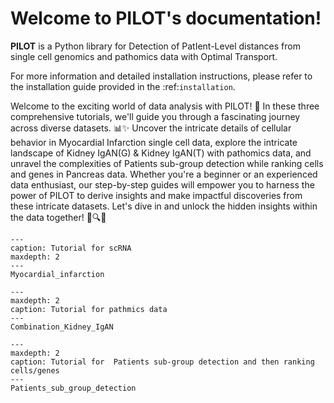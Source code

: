
# Welcome to PILOT's documentation!

**PILOT** is a Python library for Detection of PatIent-Level distances from single cell genomics and pathomics data with Optimal Transport.

For more information and detailed installation instructions, please refer to the installation guide provided in the :ref:`installation`.

Welcome to the exciting world of data analysis with PILOT! 🚀 In these three comprehensive tutorials, we'll guide you through a fascinating journey across diverse datasets. 📊✨ Uncover the intricate details of cellular behavior in Myocardial Infarction single cell data, explore the intricate landscape of Kidney IgAN(G) & Kidney IgAN(T) with pathomics data, and unravel the complexities of Patients sub-group detection while ranking cells and genes in Pancreas data. Whether you're a beginner or an experienced data enthusiast, our step-by-step guides will empower you to harness the power of PILOT to derive insights and make impactful discoveries from these intricate datasets. Let's dive in and unlock the hidden insights within the data together! 🧬🔍💡


```{toctree}
---
caption: Tutorial for scRNA
maxdepth: 2
---
Myocardial_infarction
```

```{toctree}
---
maxdepth: 2
caption: Tutorial for pathmics data
---
Combination_Kidney_IgAN
```

```{toctree}
---
maxdepth: 2
caption: Tutorial for  Patients sub-group detection and then ranking cells/genes
---
Patients_sub_group_detection
```
